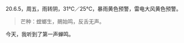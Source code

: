 <link href="../../css/style.css" rel="stylesheet" type="text/css" />

<span class="fzzy">20.6.5，周五，雨转阴，31℃／25℃，暴雨黄色预警，雷电大风黄色预警。

> 芒种：螳螂生，鶰始鸣，反舌无声。

<div class="p">

今天，我听到了第一声蝉鸣。

